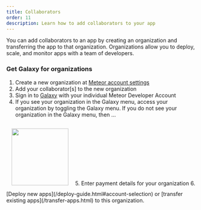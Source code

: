 ```yaml
---
title: Collaborators
order: 11
description: Learn how to add collaborators to your app
---
```


You can add collaborators to an app by creating an organization and transferring the app to that organization. Organizations allow you to deploy, scale, and monitor apps with a team of developers.

<h3 id="instructions">Get Galaxy for organizations</h3>

1. Create a new organization at [Meteor account settings](https://www.meteor.com/account-settings/organizations)
2. Add your collaborator[s] to the new organization
3. Sign in to [Galaxy](https://galaxy.meteor.com)  with your individual Meteor Developer Account
4. If you see your organization in the Galaxy menu, access your organization by toggling the Galaxy menu. If you do not see your organization in the Galaxy menu, then ...
<img src="/images/galaxy-menu.png" style="width: 150px; margin: 1em;"/>
5. Enter payment details for your organization
6. [Deploy new apps](/deploy-guide.html#account-selection) or [transfer existing apps](/transfer-apps.html) to this organization.
